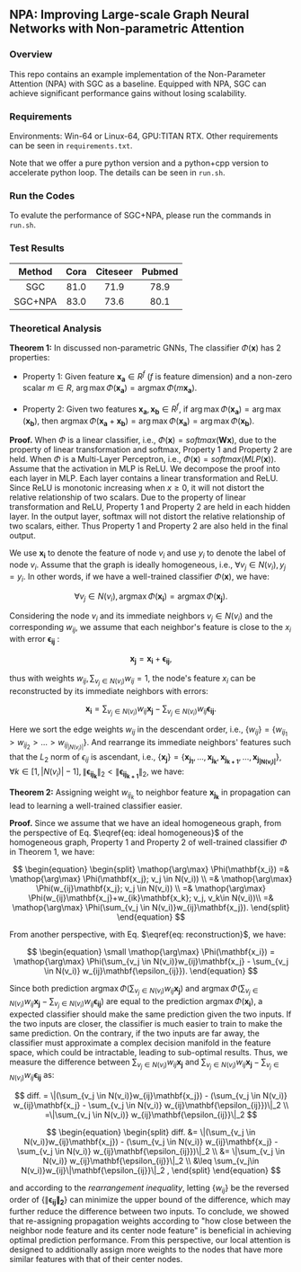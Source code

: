 ## NPA: Improving Large-scale Graph Neural Networks with Non-parametric Attention

### Overview

This repo contains an example implementation of the Non-Parameter Attention (NPA) with SGC as a baseline. Equipped with NPA, SGC can achieve significant performance gains without losing scalability.


### Requirements
Environments: Win-64 or Linux-64, GPU:TITAN RTX. Other requirements can be seen in `requirements.txt`.

Note that we offer a pure python version and a python+cpp version to accelerate python loop. The details can be seen in `run.sh`.


### Run the Codes
To evalute the performance of SGC+NPA, please run the commands in `run.sh`.


### Test Results
| Method | Cora | Citeseer | Pubmed |
| :---: | :----: | :---: | :---: |
| SGC | 81.0 | 71.9 | 78.9 |
| SGC+NPA | 83.0 | 73.6 | 80.1 |





### Theoretical Analysis

**Theorem 1:** In discussed non-parametric GNNs, The classifier $\Phi(\mathbf{x})$ has 2 properties:

- Property 1: Given feature $\mathbf{x_a} \in R^f$ ($f$ is feature dimension) and a non-zero scalar $m \in R$, $\arg\max \Phi(\mathbf{x_a}) = \mathop{\arg\max}\Phi(m\mathbf{x_a})$.

- Property 2: Given two features $\mathbf{x_a}, \mathbf{x_b} \in R^f$, if $\arg \max \Phi(\mathbf{x_a}) = \arg\max(\mathbf{x_b})$, then $\mathop{\arg\max}\Phi(\mathbf{x_a} + \mathbf{x_b}) = \arg\max\Phi(\mathbf{x_a}) = \arg\max\Phi(\mathbf{x_b})$.

**Proof.** When $\Phi$ is a linear classifier, i.e., $\Phi(\mathbf{x}) = softmax(\mathbf{Wx})$, due to the property of linear transformation and softmax, Property 1 and Property 2 are held. When $\Phi$ is a Multi-Layer Perceptron, i.e., $\Phi(\mathbf{x}) = softmax(MLP(\mathbf{x}))$. Assume that the activation in MLP is ReLU. We decompose the proof into each layer in MLP. Each layer contains a linear transformation and ReLU. Since ReLU is monotonic increasing when $x \geq 0$, it will not distort the relative relationship of two scalars. Due to the property of linear transformation and ReLU, Property 1 and Property 2 are held in each hidden layer. In the output layer, softmax will not distort the relative relationship of two scalars, either. Thus Property 1 and Property 2 are also held in the final output.

We use $\mathbf{x_i}$ to denote the feature of node $v_i$ and use $y_i$ to denote the label of node $v_i$. Assume that the graph is ideally homogeneous, i.e., $\forall v_j \in N(v_i), y_j = y_i$. In other words, if we have a well-trained classifier $\Phi(\mathbf{x})$, we have:


$$
\forall v_j \in N(v_i), \mathop{\arg\max} \Phi(\mathbf{x_i}) = \mathop{\arg\max}\Phi(\mathbf{x_j}). \tag{1} \label{eq: ideal homogeneous}
$$


Considering the node $v_i$ and its immediate neighbors $v_j \in N(v_i)$ and the corresponding $w_{ij}$, we assume that each neighbor's feature is close to the $x_i$ with error $\mathbf{\epsilon_{ij}}$ :


$$
\mathbf{x_j} = \mathbf{x_i} + \mathbf{\epsilon_{ij}},
$$


thus with weights $w_{ij}, \sum_{v_j \in N(v_i)}w_{ij} = 1$, the node's feature $x_i$ can be reconstructed by its immediate neighbors with errors:


$$
\mathbf{x_i} = \sum_{v_j \in N(v_i)} w_{ij}\mathbf{x_j} - \sum_{v_j \in N(v_i)} w_{ij}\mathbf{\epsilon_{ij}}. \tag{2} \label{eq: reconstruction}
$$


Here we sort the edge weights $w_{ij}$ in the descendant order, i.e., $\{w_{ij}\} = \{w_{ij_1} > w_{ij_2} > ... > w_{ij_{|N(v_i)|}}\}$. And rearrange its immediate neighbors' features such that the $L_2$ norm of $\epsilon_{ij}$ is ascendant, i.e., $\{\mathbf{x_j}\} = \{\mathbf{x_{j_1}}, ..., \mathbf{x_{j_k}}, \mathbf{x_{j_{k+1}}}, ..., \mathbf{x_{j_{|N(v_i)|}}}\}, \forall k \in [1, |N(v_i)|-1], \|\mathbf{\epsilon_{ij_k}}\|_2 < \|\mathbf{\epsilon_{ij_{k+1}}}\|_2$, we have:

**Theorem 2:** Assigning weight $w_{ij_k}$ to neighbor feature $\mathbf{x_{j_k}}$ in propagation can lead to learning a well-trained classifier easier.

**Proof.** Since we assume that we have an ideal homogeneous graph, from the perspective of Eq. $\eqref{eq: ideal homogeneous}$ of the homogeneous graph, Property 1 and Property 2 of well-trained classifier $\Phi$ in Theorem 1, we have:


$$
\begin{equation}
\begin{split}
\mathop{\arg\max} \Phi(\mathbf{x_i})
=& \mathop{\arg\max} \Phi(\mathbf{x_j}; v_j \in N(v_i)) \\
=& \mathop{\arg\max} \Phi(w_{ij}\mathbf{x_j}; v_j \in N(v_i)) \\
=& \mathop{\arg\max} \Phi(w_{ij}\mathbf{x_j}+w_{ik}\mathbf{x_k}; v_j, v_k\in N(v_i))\\
=& \mathop{\arg\max} \Phi(\sum_{v_j \in N(v_i)}w_{ij}\mathbf{x_j}).
\end{split}
\end{equation}
$$


From another perspective, with Eq. $\eqref{eq: reconstruction}$, we have:


$$
\begin{equation}
\small
\mathop{\arg\max} \Phi(\mathbf{x_i}) = \mathop{\arg\max} \Phi(\sum_{v_j \in N(v_i)}w_{ij}\mathbf{x_j} - \sum_{v_j \in N(v_i)} w_{ij}\mathbf{\epsilon_{ij}}).
\end{equation}
$$

Since both prediction $\mathop{\arg\max} \Phi(\sum_{v_j \in N(v_i)}w_{ij}\mathbf{x_j})$ and $\mathop{\arg\max} \Phi(\sum_{v_j \in N(v_i)}w_{ij}\mathbf{x_j} - \sum_{v_j \in N(v_i)} w_{ij}\mathbf{\epsilon_{ij}})$ are equal to the prediction $\mathop{\arg\max} \Phi(\mathbf{x_i})$, a expected classifier should make the same prediction given the two inputs. If the two inputs are closer, the classifier is much easier to train to make the same prediction. On the contrary, if the two inputs are far away, the classifier must approximate a complex decision manifold in the feature space, which could be intractable, leading to sub-optimal results. Thus, we measure the difference between $\sum_{v_j \in N(v_i)}w_{ij}\mathbf{x_j}$ and  $\sum_{v_j \in N(v_i)}w_{ij}\mathbf{x_j} - \sum_{v_j \in N(v_i)} w_{ij}\mathbf{\epsilon_{ij}}$ as:








$$
diff. = \|(\sum_{v_j \in N(v_i)}w_{ij}\mathbf{x_j}) - (\sum_{v_j \in N(v_i)} w_{ij}\mathbf{x_j} - \sum_{v_j \in N(v_i)} w_{ij}\mathbf{\epsilon_{ij}})\|_2 \\
=\|\sum_{v_j \in N(v_i)} w_{ij}\mathbf{\epsilon_{ij}}\|_2
$$







$$
\begin{equation}
\begin{split}
diff. &= \|(\sum_{v_j \in N(v_i)}w_{ij}\mathbf{x_j}) - (\sum_{v_j \in N(v_i)} w_{ij}\mathbf{x_j} - \sum_{v_j \in N(v_i)} w_{ij}\mathbf{\epsilon_{ij}})\|_2  \\
&= \|\sum_{v_j \in N(v_i)} w_{ij}\mathbf{\epsilon_{ij}}\|_2 \\
&\leq \sum_{v_j\in N(v_i)}w_{ij}\|\mathbf{\epsilon_{ij}}\|_2 ,
\end{split}
\end{equation}
$$

















and according to the *rearrangement inequality*, letting $\{w_{ij}\}$ be the reversed order of $\{\|\mathbf{\epsilon_{ij}\|_2}\}$ can minimize the upper bound of the difference, which may further reduce the difference between two inputs. To conclude, we showed that re-assigning propagation weights according to "how close between the neighbor node feature and its center node feature" is beneficial in achieving optimal prediction performance. From this perspective, our local attention is designed to additionally assign more weights to the nodes that have more similar features with that of their center nodes.

